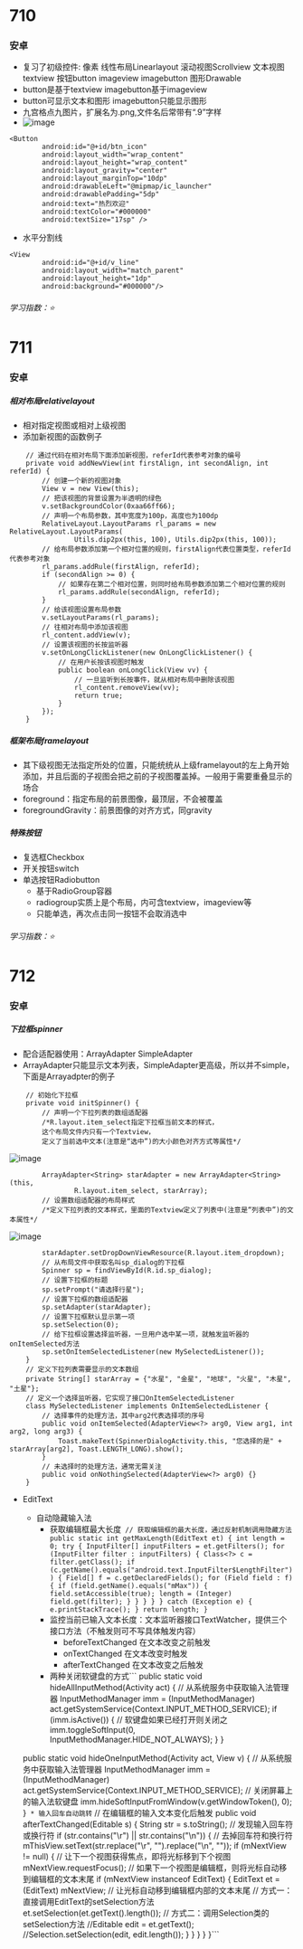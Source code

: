 # 710
### 安卓
* 复习了初级控件: 像素 线性布局Linearlayout 滚动视图Scrollview 文本视图textview 按钮button imageview imagebutton 图形Drawable<br>
* button是基于textview imagebutton基于imageview<br>
* button可显示文本和图形 imagebutton只能显示图形<br>
* 九宫格点九图片，扩展名为.png,文件名后常带有“.9”字样<br>
* ![image](https://user-images.githubusercontent.com/56183443/125168254-2d59a500-e1d7-11eb-9e43-e20c3dab85d0.png)
```
<Button
        android:id="@+id/btn_icon"
        android:layout_width="wrap_content"
        android:layout_height="wrap_content"
        android:layout_gravity="center"
        android:layout_marginTop="10dp"
        android:drawableLeft="@mipmap/ic_launcher"
        android:drawablePadding="5dp"
        android:text="热烈欢迎"
        android:textColor="#000000"
        android:textSize="17sp" />
```
* 水平分割线
```
<View
        android:id="@+id/v_line"
        android:layout_width="match_parent"
        android:layout_height="1dp"
        android:background="#000000"/>
```
###### 学习指数：⭐

# 711
### 安卓
##### 相对布局relativelayout
* 相对指定视图或相对上级视图
* 添加新视图的函数例子
```
    // 通过代码在相对布局下面添加新视图，referId代表参考对象的编号
    private void addNewView(int firstAlign, int secondAlign, int referId) {
        // 创建一个新的视图对象
        View v = new View(this);
        // 把该视图的背景设置为半透明的绿色
        v.setBackgroundColor(0xaa66ff66);
        // 声明一个布局参数，其中宽度为100p，高度也为100dp
        RelativeLayout.LayoutParams rl_params = new RelativeLayout.LayoutParams(
                Utils.dip2px(this, 100), Utils.dip2px(this, 100));
        // 给布局参数添加第一个相对位置的规则，firstAlign代表位置类型，referId代表参考对象
        rl_params.addRule(firstAlign, referId);
        if (secondAlign >= 0) {
            // 如果存在第二个相对位置，则同时给布局参数添加第二个相对位置的规则
            rl_params.addRule(secondAlign, referId);
        }
        // 给该视图设置布局参数
        v.setLayoutParams(rl_params);
        // 往相对布局中添加该视图
        rl_content.addView(v);
        // 设置该视图的长按监听器
        v.setOnLongClickListener(new OnLongClickListener() {
            // 在用户长按该视图时触发
            public boolean onLongClick(View vv) {
                // 一旦监听到长按事件，就从相对布局中删除该视图
                rl_content.removeView(vv);
                return true;
            }
        });
    }
```
##### 框架布局framelayout<br>
* 其下级视图无法指定所处的位置，只能统统从上级framelayout的左上角开始添加，并且后面的子视图会把之前的子视图覆盖掉。一般用于需要重叠显示的场合
* foreground：指定布局的前景图像，最顶层，不会被覆盖
* foregroundGravity：前景图像的对齐方式，同gravity
##### 特殊按钮
* 复选框Checkbox
* 开关按钮switch
* 单选按钮Radiobutton<br>
 	* 基于RadioGroup容器
 	* radiogroup实质上是个布局，内可含textview，imageview等
	* 只能单选，再次点击同一按钮不会取消选中	
###### 学习指数：⭐

# 712
### 安卓
##### 下拉框spinner
* 配合适配器使用：ArrayAdapter SimpleAdapter
* ArrayAdapter只能显示文本列表，SimpleAdapter更高级，所以并不simple，下面是Arrayadpter的例子
```
    // 初始化下拉框
    private void initSpinner() {
        // 声明一个下拉列表的数组适配器
        /*R.layout.item_select指定下拉框当前文本的样式，
        这个布局文件内只有一个Textview，
        定义了当前选中文本(注意是“选中”)的大小颜色对齐方式等属性*/
```
![image](https://user-images.githubusercontent.com/56183443/125235883-bf67c780-e315-11eb-8ad1-459295f8b793.png)
```
        ArrayAdapter<String> starAdapter = new ArrayAdapter<String>(this,
                R.layout.item_select, starArray);
        // 设置数组适配器的布局样式
        /*定义下拉列表的文本样式，里面的Textview定义了列表中(注意是“列表中”)的文本属性*/
```
![image](https://user-images.githubusercontent.com/56183443/125235854-b24ad880-e315-11eb-99d5-06ac96e0b731.png)
```
        starAdapter.setDropDownViewResource(R.layout.item_dropdown);
        // 从布局文件中获取名叫sp_dialog的下拉框
        Spinner sp = findViewById(R.id.sp_dialog);
        // 设置下拉框的标题
        sp.setPrompt("请选择行星");
        // 设置下拉框的数组适配器
        sp.setAdapter(starAdapter);
        // 设置下拉框默认显示第一项
        sp.setSelection(0);
        // 给下拉框设置选择监听器，一旦用户选中某一项，就触发监听器的onItemSelected方法
        sp.setOnItemSelectedListener(new MySelectedListener());
    }
    // 定义下拉列表需要显示的文本数组
    private String[] starArray = {"水星", "金星", "地球", "火星", "木星", "土星"};
    // 定义一个选择监听器，它实现了接口OnItemSelectedListener
    class MySelectedListener implements OnItemSelectedListener {
        // 选择事件的处理方法，其中arg2代表选择项的序号
        public void onItemSelected(AdapterView<?> arg0, View arg1, int arg2, long arg3) {
            Toast.makeText(SpinnerDialogActivity.this, "您选择的是" + starArray[arg2], Toast.LENGTH_LONG).show();
        }
        // 未选择时的处理方法，通常无需关注
        public void onNothingSelected(AdapterView<?> arg0) {}
    }
```
* EditText
	* 自动隐藏输入法
		* 获取编辑框最大长度```
	// 获取编辑框的最大长度，通过反射机制调用隐藏方法
    public static int getMaxLength(EditText et) {
        int length = 0;
        try {
            InputFilter[] inputFilters = et.getFilters();
            for (InputFilter filter : inputFilters) {
                Class<?> c = filter.getClass();
                if (c.getName().equals("android.text.InputFilter$LengthFilter")) {
                    Field[] f = c.getDeclaredFields();
                    for (Field field : f) {
                        if (field.getName().equals("mMax")) {
                            field.setAccessible(true);
                            length = (Integer) field.get(filter);
                        }
                    }
                }
            }
        } catch (Exception e) {
            e.printStackTrace();
        }
        return length;
    }```
		* 监控当前已输入文本长度：文本监听器接口TextWatcher，提供三个接口方法（不触发则可不写具体触发内容）
			* beforeTextChanged 在文本改变之前触发
			* onTextChanged 在文本改变时触发
			* afterTextChanged 在文本改变之后触发
		* 两种关闭软键盘的方式```
		    public static void hideAllInputMethod(Activity act) {
        // 从系统服务中获取输入法管理器
        InputMethodManager imm = (InputMethodManager) act.getSystemService(Context.INPUT_METHOD_SERVICE);
        if (imm.isActive()) { // 软键盘如果已经打开则关闭之
            imm.toggleSoftInput(0, InputMethodManager.HIDE_NOT_ALWAYS);
        }
    }

    public static void hideOneInputMethod(Activity act, View v) {
        // 从系统服务中获取输入法管理器
        InputMethodManager imm = (InputMethodManager) act.getSystemService(Context.INPUT_METHOD_SERVICE);
        // 关闭屏幕上的输入法软键盘
        imm.hideSoftInputFromWindow(v.getWindowToken(), 0);
    }```
		* 输入回车自动跳转```
		        // 在编辑框的输入文本变化后触发
        public void afterTextChanged(Editable s) {
            String str = s.toString();
            // 发现输入回车符或换行符
            if (str.contains("\r") || str.contains("\n")) {
                // 去掉回车符和换行符
                mThisView.setText(str.replace("\r", "").replace("\n", ""));
                if (mNextView != null) {
                    // 让下一个视图获得焦点，即将光标移到下个视图
                    mNextView.requestFocus();
                    // 如果下一个视图是编辑框，则将光标自动移到编辑框的文本末尾
                    if (mNextView instanceof EditText) {
                        EditText et = (EditText) mNextView;
                        // 让光标自动移到编辑框内部的文本末尾
                        // 方式一：直接调用EditText的setSelection方法
                        et.setSelection(et.getText().length());
                        // 方式二：调用Selection类的setSelection方法
                        //Editable edit = et.getText();
                        //Selection.setSelection(edit, edit.length());
                    }
                }
            }
        }
    }```
